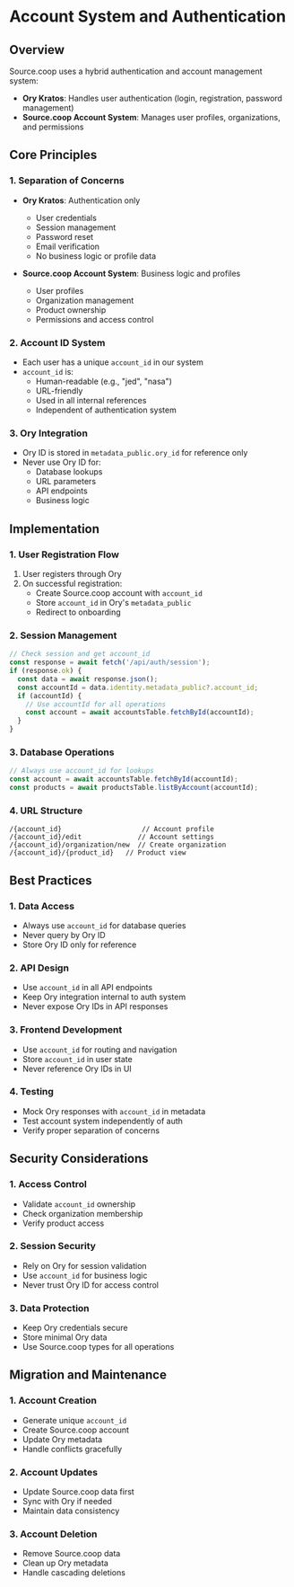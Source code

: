 # Account System and Authentication

## Overview
Source.coop uses a hybrid authentication and account management system:
- **Ory Kratos**: Handles user authentication (login, registration, password management)
- **Source.coop Account System**: Manages user profiles, organizations, and permissions

## Core Principles

### 1. Separation of Concerns
- **Ory Kratos**: Authentication only
  - User credentials
  - Session management
  - Password reset
  - Email verification
  - No business logic or profile data

- **Source.coop Account System**: Business logic and profiles
  - User profiles
  - Organization management
  - Product ownership
  - Permissions and access control

### 2. Account ID System
- Each user has a unique `account_id` in our system
- `account_id` is:
  - Human-readable (e.g., "jed", "nasa")
  - URL-friendly
  - Used in all internal references
  - Independent of authentication system

### 3. Ory Integration
- Ory ID is stored in `metadata_public.ory_id` for reference only
- Never use Ory ID for:
  - Database lookups
  - URL parameters
  - API endpoints
  - Business logic

## Implementation

### 1. User Registration Flow
1. User registers through Ory
2. On successful registration:
   - Create Source.coop account with `account_id`
   - Store `account_id` in Ory's `metadata_public`
   - Redirect to onboarding

### 2. Session Management
```typescript
// Check session and get account_id
const response = await fetch('/api/auth/session');
if (response.ok) {
  const data = await response.json();
  const accountId = data.identity.metadata_public?.account_id;
  if (accountId) {
    // Use accountId for all operations
    const account = await accountsTable.fetchById(accountId);
  }
}
```

### 3. Database Operations
```typescript
// Always use account_id for lookups
const account = await accountsTable.fetchById(accountId);
const products = await productsTable.listByAccount(accountId);
```

### 4. URL Structure
```
/{account_id}                    // Account profile
/{account_id}/edit              // Account settings
/{account_id}/organization/new  // Create organization
/{account_id}/{product_id}   // Product view
```

## Best Practices

### 1. Data Access
- Always use `account_id` for database queries
- Never query by Ory ID
- Store Ory ID only for reference

### 2. API Design
- Use `account_id` in all API endpoints
- Keep Ory integration internal to auth system
- Never expose Ory IDs in API responses

### 3. Frontend Development
- Use `account_id` for routing and navigation
- Store `account_id` in user state
- Never reference Ory IDs in UI

### 4. Testing
- Mock Ory responses with `account_id` in metadata
- Test account system independently of auth
- Verify proper separation of concerns

## Security Considerations

### 1. Access Control
- Validate `account_id` ownership
- Check organization membership
- Verify product access

### 2. Session Security
- Rely on Ory for session validation
- Use `account_id` for business logic
- Never trust Ory ID for access control

### 3. Data Protection
- Keep Ory credentials secure
- Store minimal Ory data
- Use Source.coop types for all operations

## Migration and Maintenance

### 1. Account Creation
- Generate unique `account_id`
- Create Source.coop account
- Update Ory metadata
- Handle conflicts gracefully

### 2. Account Updates
- Update Source.coop data first
- Sync with Ory if needed
- Maintain data consistency

### 3. Account Deletion
- Remove Source.coop data
- Clean up Ory metadata
- Handle cascading deletions 
